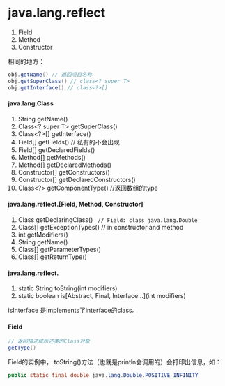 # java.lang.reflect
1. Field
2. Method
3. Constructor

相同的地方：  
```java
obj.getName() // 返回项目名称
obj.getSuperClass() // class<? super T>
obj.getInterface() // class<?>[]
```

#### java.lang.Class
1. String getName() 
2. Class<? super T> getSuperClass()
3. Class<?>[] getInterface()
4. Field[] getFields() // 私有的不会出现
4. Field[] getDeclaredFields()
5. Method[] getMethods()
5. Method[] getDeclaredMethods()
6. Constructor[] getConstructors()
6. Constructor[] getDeclaredConstructors()
10. Class<?> getComponentType() //返回数组的type

#### java.lang.reflect.[Field, Method, Constructor]
1. Class getDeclaringClass() ``` // Field: class java.lang.Double```  
2. Class[] getExceptionTypes() // in constructor and method  
3. int getModifiers()  
4. String getName()  
5. Class[] getParameterTypes()
6. Class[] getReturnType()

#### java.lang.reflect.
1. static String toString(int modifiers)
2. static boolean is[Abstract, Final, Interface...](int modifiers)

isInterface 是implements了interface的class。

#### Field
```java
// 返回描述域所述类的Class对象
getType()  
```
Field的实例中， toString()方法（也就是println会调用的）会打印出信息，如：
```java
public static final double java.lang.Double.POSITIVE_INFINITY
```
